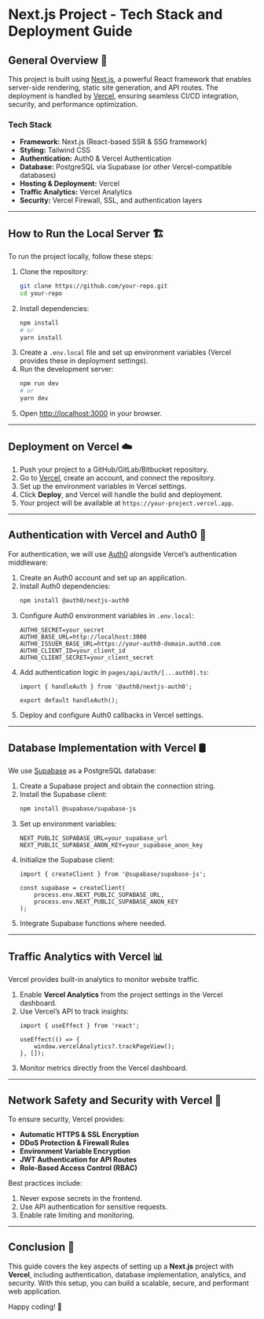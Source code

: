 # Next.js Project - Tech Stack and Deployment Guide

## General Overview 🚀
This project is built using [Next.js](https://nextjs.org/), a powerful React framework that enables server-side rendering, static site generation, and API routes. The deployment is handled by [Vercel](https://vercel.com/), ensuring seamless CI/CD integration, security, and performance optimization.

### Tech Stack
- **Framework:** Next.js (React-based SSR & SSG framework)
- **Styling:** Tailwind CSS
- **Authentication:** Auth0 & Vercel Authentication
- **Database:** PostgreSQL via Supabase (or other Vercel-compatible databases)
- **Hosting & Deployment:** Vercel
- **Traffic Analytics:** Vercel Analytics
- **Security:** Vercel Firewall, SSL, and authentication layers

---
## How to Run the Local Server 🏗️
To run the project locally, follow these steps:

1. Clone the repository:
   ```bash
   git clone https://github.com/your-repo.git
   cd your-repo
   ```
2. Install dependencies:
   ```bash
   npm install
   # or
   yarn install
   ```
3. Create a `.env.local` file and set up environment variables (Vercel provides these in deployment settings).
4. Run the development server:
   ```bash
   npm run dev
   # or
   yarn dev
   ```
5. Open [http://localhost:3000](http://localhost:3000) in your browser.

---
## Deployment on Vercel ☁️
1. Push your project to a GitHub/GitLab/Bitbucket repository.
2. Go to [Vercel](https://vercel.com/), create an account, and connect the repository.
3. Set up the environment variables in Vercel settings.
4. Click **Deploy**, and Vercel will handle the build and deployment.
5. Your project will be available at `https://your-project.vercel.app`.

---
## Authentication with Vercel and Auth0 🔑
For authentication, we will use [Auth0](https://auth0.com/) alongside Vercel’s authentication middleware:

1. Create an Auth0 account and set up an application.
2. Install Auth0 dependencies:
   ```bash
   npm install @auth0/nextjs-auth0
   ```
3. Configure Auth0 environment variables in `.env.local`:
   ```env
   AUTH0_SECRET=your_secret
   AUTH0_BASE_URL=http://localhost:3000
   AUTH0_ISSUER_BASE_URL=https://your-auth0-domain.auth0.com
   AUTH0_CLIENT_ID=your_client_id
   AUTH0_CLIENT_SECRET=your_client_secret
   ```
4. Add authentication logic in `pages/api/auth/[...auth0].ts`:
   ```tsx
   import { handleAuth } from '@auth0/nextjs-auth0';

   export default handleAuth();
   ```
5. Deploy and configure Auth0 callbacks in Vercel settings.

---
## Database Implementation with Vercel 🛢️
We use [Supabase](https://supabase.com/) as a PostgreSQL database:

1. Create a Supabase project and obtain the connection string.
2. Install the Supabase client:
   ```bash
   npm install @supabase/supabase-js
   ```
3. Set up environment variables:
   ```env
   NEXT_PUBLIC_SUPABASE_URL=your_supabase_url
   NEXT_PUBLIC_SUPABASE_ANON_KEY=your_supabase_anon_key
   ```
4. Initialize the Supabase client:
   ```tsx
   import { createClient } from '@supabase/supabase-js';

   const supabase = createClient(
       process.env.NEXT_PUBLIC_SUPABASE_URL,
       process.env.NEXT_PUBLIC_SUPABASE_ANON_KEY
   );
   ```
5. Integrate Supabase functions where needed.

---
## Traffic Analytics with Vercel 📊
Vercel provides built-in analytics to monitor website traffic.

1. Enable **Vercel Analytics** from the project settings in the Vercel dashboard.
2. Use Vercel’s API to track insights:
   ```tsx
   import { useEffect } from 'react';

   useEffect(() => {
       window.vercelAnalytics?.trackPageView();
   }, []);
   ```
3. Monitor metrics directly from the Vercel dashboard.

---
## Network Safety and Security with Vercel 🔐
To ensure security, Vercel provides:

- **Automatic HTTPS & SSL Encryption**
- **DDoS Protection & Firewall Rules**
- **Environment Variable Encryption**
- **JWT Authentication for API Routes**
- **Role-Based Access Control (RBAC)**

Best practices include:
1. Never expose secrets in the frontend.
2. Use API authentication for sensitive requests.
3. Enable rate limiting and monitoring.

---
## Conclusion 🎉
This guide covers the key aspects of setting up a **Next.js** project with **Vercel**, including authentication, database implementation, analytics, and security. With this setup, you can build a scalable, secure, and performant web application.

Happy coding! 🚀

